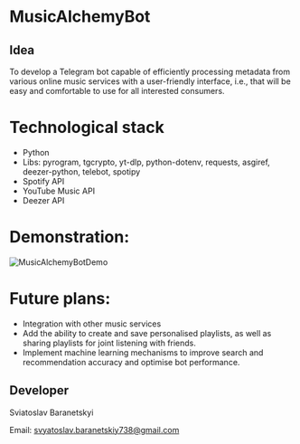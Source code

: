 # MusicAlchemyBot
## Idea
To develop a Telegram bot capable of efficiently processing metadata from various online music services with a user-friendly interface, i.e., that will be easy and comfortable to use for all interested consumers.
# Technological stack
- Python
- Libs: pyrogram, tgcrypto, yt-dlp, python-dotenv, requests, asgiref, deezer-python, telebot, spotipy
- Spotify API
- YouTube Music API
- Deezer API
# Demonstration:
![MusicAlchemyBotDemo](https://github.com/SviatoslavBaranetskyi/MusicAlchemyBot/assets/58372351/b220a1a3-7c26-4215-91c6-e5b164d3aeea)
# Future plans:
- Integration with other music services
- Add the ability to create and save personalised playlists, as well as sharing playlists for joint listening with friends.
- Implement machine learning mechanisms to improve search and recommendation accuracy and optimise bot performance.
## Developer
Sviatoslav Baranetskyi

Email: svyatoslav.baranetskiy738@gmail.com
